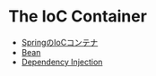 # The IoC Container

* [SpringのIoCコンテナ](01.container.md)
* [Bean](02.bean.md)
* [Dependency Injection](03.dependency-injection.md)
